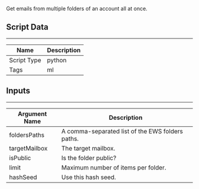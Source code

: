 Get emails from multiple folders of an account all at once.

## Script Data

---

| **Name** | **Description** |
| --- | --- |
| Script Type | python |
| Tags |   ml |


## Inputs

---

| **Argument Name** | **Description** |
| --- | --- |
| foldersPaths | A comma-separated list of the EWS folders paths. |
| targetMailbox | The target mailbox. |
| isPublic | Is the folder public? |
| limit | Maximum number of items per folder. |
| hashSeed | Use this hash seed. |

